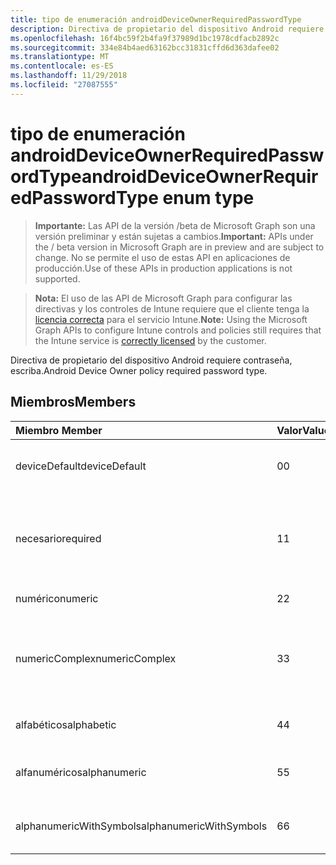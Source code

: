 ```yaml
---
title: tipo de enumeración androidDeviceOwnerRequiredPasswordType
description: Directiva de propietario del dispositivo Android requiere contraseña, escriba.
ms.openlocfilehash: 16f4bc59f2b4fa9f37989d1bc1978cdfacb2892c
ms.sourcegitcommit: 334e84b4aed63162bcc31831cffd6d363dafee02
ms.translationtype: MT
ms.contentlocale: es-ES
ms.lasthandoff: 11/29/2018
ms.locfileid: "27087555"
---
```

# <a name="androiddeviceownerrequiredpasswordtype-enum-type"></a><span data-ttu-id="b9013-103">tipo de enumeración androidDeviceOwnerRequiredPasswordType</span><span class="sxs-lookup"><span data-stu-id="b9013-103">androidDeviceOwnerRequiredPasswordType enum type</span></span>

> <span data-ttu-id="b9013-104">**Importante:** Las API de la versión /beta de Microsoft Graph son una versión preliminar y están sujetas a cambios.</span><span class="sxs-lookup"><span data-stu-id="b9013-104">**Important:** APIs under the / beta version in Microsoft Graph are in preview and are subject to change.</span></span> <span data-ttu-id="b9013-105">No se permite el uso de estas API en aplicaciones de producción.</span><span class="sxs-lookup"><span data-stu-id="b9013-105">Use of these APIs in production applications is not supported.</span></span>

> <span data-ttu-id="b9013-106">**Nota:** El uso de las API de Microsoft Graph para configurar las directivas y los controles de Intune requiere que el cliente tenga la [licencia correcta](https://go.microsoft.com/fwlink/?linkid=839381) para el servicio Intune.</span><span class="sxs-lookup"><span data-stu-id="b9013-106">**Note:** Using the Microsoft Graph APIs to configure Intune controls and policies still requires that the Intune service is [correctly licensed](https://go.microsoft.com/fwlink/?linkid=839381) by the customer.</span></span>

<span data-ttu-id="b9013-107">Directiva de propietario del dispositivo Android requiere contraseña, escriba.</span><span class="sxs-lookup"><span data-stu-id="b9013-107">Android Device Owner policy required password type.</span></span>
## <a name="members"></a><span data-ttu-id="b9013-108">Miembros</span><span class="sxs-lookup"><span data-stu-id="b9013-108">Members</span></span>
|<span data-ttu-id="b9013-109">Miembro	</span><span class="sxs-lookup"><span data-stu-id="b9013-109">Member</span></span>|<span data-ttu-id="b9013-110">Valor</span><span class="sxs-lookup"><span data-stu-id="b9013-110">Value</span></span>|<span data-ttu-id="b9013-111">Descripción</span><span class="sxs-lookup"><span data-stu-id="b9013-111">Description</span></span>|
|:---|:---|:---|
|<span data-ttu-id="b9013-112">deviceDefault</span><span class="sxs-lookup"><span data-stu-id="b9013-112">deviceDefault</span></span>|<span data-ttu-id="b9013-113">0</span><span class="sxs-lookup"><span data-stu-id="b9013-113">0</span></span>|<span data-ttu-id="b9013-114">Valor predeterminado de dispositivo, sin intención.</span><span class="sxs-lookup"><span data-stu-id="b9013-114">Device default value, no intent.</span></span>|
|<span data-ttu-id="b9013-115">necesario</span><span class="sxs-lookup"><span data-stu-id="b9013-115">required</span></span>|<span data-ttu-id="b9013-116">1</span><span class="sxs-lookup"><span data-stu-id="b9013-116">1</span></span>|<span data-ttu-id="b9013-117">Debe haber un conjunto de contraseña, pero no existen restricciones en el tipo.</span><span class="sxs-lookup"><span data-stu-id="b9013-117">There must be a password set, but there are no restrictions on type.</span></span>|
|<span data-ttu-id="b9013-118">numérico</span><span class="sxs-lookup"><span data-stu-id="b9013-118">numeric</span></span>|<span data-ttu-id="b9013-119">2</span><span class="sxs-lookup"><span data-stu-id="b9013-119">2</span></span>|<span data-ttu-id="b9013-120">Al menos numérico.</span><span class="sxs-lookup"><span data-stu-id="b9013-120">At least numeric.</span></span>|
|<span data-ttu-id="b9013-121">numericComplex</span><span class="sxs-lookup"><span data-stu-id="b9013-121">numericComplex</span></span>|<span data-ttu-id="b9013-122">3</span><span class="sxs-lookup"><span data-stu-id="b9013-122">3</span></span>|<span data-ttu-id="b9013-123">Al menos numérico con ninguna secuencia ordenada o de repetición.</span><span class="sxs-lookup"><span data-stu-id="b9013-123">At least numeric with no repeating or ordered sequences.</span></span>|
|<span data-ttu-id="b9013-124">alfabéticos</span><span class="sxs-lookup"><span data-stu-id="b9013-124">alphabetic</span></span>|<span data-ttu-id="b9013-125">4</span><span class="sxs-lookup"><span data-stu-id="b9013-125">4</span></span>|<span data-ttu-id="b9013-126">Contraseña de al menos alfabética.</span><span class="sxs-lookup"><span data-stu-id="b9013-126">At least alphabetic password.</span></span>|
|<span data-ttu-id="b9013-127">alfanuméricos</span><span class="sxs-lookup"><span data-stu-id="b9013-127">alphanumeric</span></span>|<span data-ttu-id="b9013-128">5</span><span class="sxs-lookup"><span data-stu-id="b9013-128">5</span></span>|<span data-ttu-id="b9013-129">Contraseña alfanumérica al menos</span><span class="sxs-lookup"><span data-stu-id="b9013-129">At least alphanumeric password</span></span>|
|<span data-ttu-id="b9013-130">alphanumericWithSymbols</span><span class="sxs-lookup"><span data-stu-id="b9013-130">alphanumericWithSymbols</span></span>|<span data-ttu-id="b9013-131">6</span><span class="sxs-lookup"><span data-stu-id="b9013-131">6</span></span>|<span data-ttu-id="b9013-132">Al menos alfanumérico con los símbolos.</span><span class="sxs-lookup"><span data-stu-id="b9013-132">At least alphanumeric with symbols.</span></span>|





